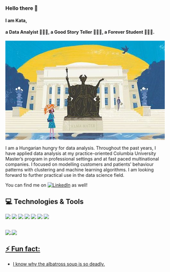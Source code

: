 ### Hello there 👋
#### I am Kata, 
#### a Data Analyist 👩🏼‍💻, a Good Story Teller 💁🏼‍♀️, a Forever Student 👩🏼‍🎓.


![Header](https://github.com/katastrophie97/katastrophie97/blob/main/72f720405a396136317be5047bfa38dd%20copy.jpeg "Header")

I am a Hungarian hungry for data analysis. Throughout the past years, I have applied data analysis at my practice-oriented Columbia University Master’s program in professional settings and at fast paced multinational companies. I focused on modelling customers and patients’ behaviour patterns with clustering and machine learning algorithms. I am looking forward to further practical use in the data science field.  

You can find me on [![LinkedIn][2.2]][2] as well! 

<!-- Icons -->
[2.2]: https://raw.githubusercontent.com/MartinHeinz/MartinHeinz/master/linkedin-3-16.png (LinkedIn icon without padding)

<!-- Links to your social media accounts -->

[2]: www.linkedin.com/in/kata-mezo-501627153

## 💻 Technologies & Tools
![](https://img.shields.io/badge/Code-Python-informational?style=flat&logo=python&logoColor=white&color=c6b19d)
![](https://img.shields.io/badge/Code-R-informational?style=flat&logo=R&logoColor=white&color=c6b19d)
![](https://img.shields.io/badge/Code-GoogleColab-informational?style=flat&logo=GoogleColab&logoColor=white&color=c6b19d)
![](https://img.shields.io/badge/Vizualization-Tableau-informational?style=flat&logo=Tableau&logoColor=white&color=c6b19d)
![](https://img.shields.io/badge/GIS-QGIS-informational?style=flat&logo=QGIS&logoColor=white&color=c6b19d)
![](https://img.shields.io/badge/Tool-Microsoft-informational?style=flat&logo=Microsoft&logoColor=white&color=c6b19d)
![](https://img.shields.io/badge/GitHub?style=flat&logo=GitHub&logoColor=white&color=c6b19d)
## 


<a href="https://github.com/anuraghazra/github-readme-stats">
  <img align="center" src="https://github-readme-stats.vercel.app/api?username=katastrophie97&show_icons=true&text_color=957a6d&title_color=2e604a&icon_color=2e604a" />
</a>
<a href="https://github.com/anuraghazra/github-readme-stats">
  <img align="center" src="https://github-readme-stats.vercel.app/api/top-langs/?username=katastrophie97&layout=compact&title_color=2e604a" />


## ⚡ Fun fact: 
- I know why the albatross soup is so deadly.
<!--
**katastrophie97/katastrophie97** is a ✨ _special_ ✨ repository because its `README.md` (this file) appears on your GitHub profile.

Here are some ideas to get you started:

- 🔭 I’m currently working on ...
- 🌱 I’m currently learning ...
- 👯 I’m looking to collaborate on ...
- 🤔 I’m looking for help with ...
- 💬 Ask me about ...
- 📫 How to reach me: ...
- 😄 Pronouns: ...
- ⚡ Fun fact: ...
-->
